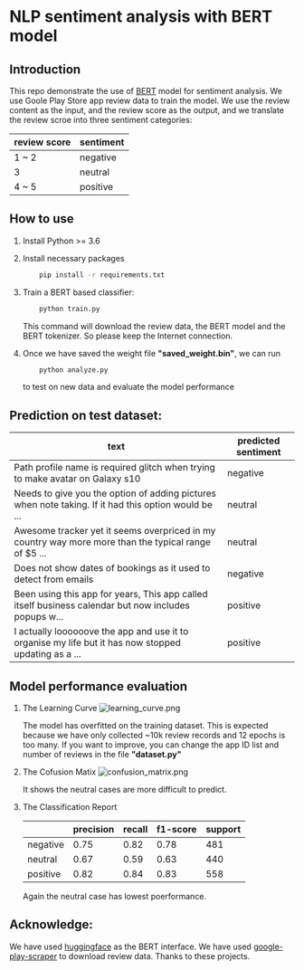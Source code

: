 # NLP sentiment analysis with BERT model

## Introduction
This repo demonstrate the use of [BERT](https://github.com/google-research/bert) model for sentiment analysis. 
We use Goole Play Store app review data to train the model. We use the review content as the input, 
and the review score as the output, and we translate the review scroe into three sentiment categories:

|review score| sentiment|
|---|---|
|1 ~ 2 | negative|
| 3 | neutral |
| 4 ~ 5| positive |

## How to use

1. Install Python >= 3.6

2. Install necessary packages
    ```bash
        pip install -r requirements.txt
    ```

3. Train a BERT based classifier:
    ```bash
        python train.py
    ```
    This command will download the review data, the BERT model and the BERT tokenizer. 
    So please keep the Internet connection.

4. Once we have saved the weight file **"saved_weight.bin"**, we can run
    ```bash
        python analyze.py
    ```
    to test on new data and evaluate the model performance

## Prediction on test dataset:

|text|predicted sentiment|
|---|---|
|Path profile name is required glitch when trying to make avatar on Galaxy s10 | negative|
|Needs to give you the option of adding pictures when note taking. If it had this option would be ... | neutral|
|Awesome tracker yet it seems overpriced in my country way more more than the typical range of $5 ... | neutral|
|Does not show dates of bookings as it used to detect from emails | negative|
|Been using this app for years, This app called itself business calendar but now includes popups w... | positive|
|I actually loooooove the app and use it to organise my life but it has now stopped updating as a ... | positive|

## Model performance evaluation

1. The Learning Curve
    ![learning_curve.png](https://wx4.sinaimg.cn/mw690/008b8Ivhgy1ghzq0h9xrcj30hs0dcjsl.jpg)

    The model has overfitted on the training dataset. This is expected because 
    we have only collected ~10k review records and 12 epochs is too many. If you want to improve,
    you can change the app ID list and number of reviews in the file **"dataset.py"**

2. The Cofusion Matix
    ![confusion_matrix.png](https://wx4.sinaimg.cn/mw690/008b8Ivhgy1ghzq0cowxbj30hs0dcdg8.jpg)

    It shows the neutral cases are more difficult to predict.

3. The Classification Report

    ||precision|recall|f1-score|support|
    |---|---|---|---|---|
    |negative|0.75|0.82|0.78|481|
    |neutral|0.67|0.59|0.63|440|
    |positive|0.82|0.84|0.83|558|
    Again the neutral case has lowest poerformance. 

## Acknowledge:
We have used [huggingface](https://github.com/huggingface/transformers) as the BERT interface. 
We have used [google-play-scraper](https://pypi.org/project/google-play-scraper/) to download review data. 
Thanks to these projects.


